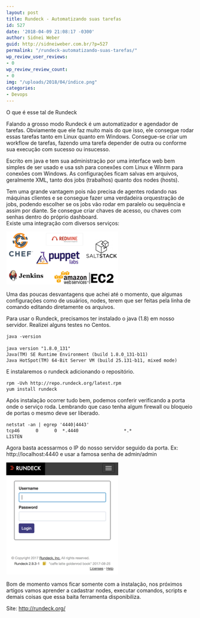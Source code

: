 ```yaml
---
layout: post
title: Rundeck - Automatizando suas tarefas
id: 527
date: '2018-04-09 21:08:17 -0300'
author: Sidnei Weber
guid: http://sidneiweber.com.br/?p=527
permalink: "/rundeck-automatizando-suas-tarefas/"
wp_review_user_reviews:
- 0
wp_review_review_count:
- 0
img: "/uploads/2018/04/índice.png"
categories:
- Devops
---
```


O que é esse tal de Rundeck

Falando a grosso modo Rundeck é um automatizador e agendador de tarefas. Obviamente que ele faz muito mais do que isso, ele consegue rodar essas tarefas tanto em Linux quanto em Windows. Consegue-se criar um workflow de tarefas, fazendo uma tarefa depender de outra ou conforme sua execução com sucesso ou insucesso.

Escrito em java e tem sua administração por uma interface web bem simples de ser usado e usa ssh para conexões com Linux e Winrm para conexões com Windows. As configurações ficam salvas em arquivos, geralmente XML, tanto dos jobs (trabalhos) quanto dos nodes (hosts).

Tem uma grande vantagem pois não precisa de agentes rodando nas máquinas clientes e se consegue fazer uma verdadeira orquestração de jobs, podendo escolher se os jobs vão rodar em paralelo ou sequência e assim por diante. Se consegue criar chaves de acesso, ou chaves com senhas dentro do próprio dashboard.  
Existe uma integração com diversos serviços:

<img class="alignnone size-medium wp-image-545" src="/assets/img/uploads/2018/04/Captura-de-tela-de-2018-04-09-21-09-32-300x142.png" alt="" width="300" height="142" />

Uma das poucas desvantagens que achei até o momento, que algumas configurações como de usuários, nodes, terem que ser feitas pela linha de comando editando diretamente os arquivos.

Para usar o Rundeck, precisamos ter instalado o java (1.8) em nosso servidor. Realizei alguns testes no Centos.

```shell
java -version

java version "1.8.0_131"
Java(TM) SE Runtime Environment (build 1.8.0_131-b11)
Java HotSpot(TM) 64-Bit Server VM (build 25.131-b11, mixed mode)
```

E instalaremos o rundeck adicionando o repositório.

```shell
rpm -Uvh http://repo.rundeck.org/latest.rpm
yum install rundeck
```

Após instalação ocorrer tudo bem, podemos conferir verificando a porta onde o serviço roda. Lembrando que caso tenha algum firewall ou bloqueio de portas o mesmo deve ser liberado.

```shell
netstat -an | egrep '4440|4443'
tcp46      0      0  *.4440                 *.*                    LISTEN
```

Agora basta acessarmos o IP do nosso servidor seguido da porta. Ex: http://localhost:4440 e usar a famosa senha de admin/admin

<img class="alignnone size-medium wp-image-542" src="/assets/img/uploads/2018/04/1DavE3K2jDhlyPljVdaeAeQ-300x300.png" alt="" width="300" height="300" />

Bom de momento vamos ficar somente com a instalação, nos próximos artigos vamos aprender a cadastrar nodes, executar comandos, scripts e demais coisas que essa baita ferramenta disponibiliza.

Site: <a href="http://rundeck.org/" target="_blank">http://rundeck.org/</a>
